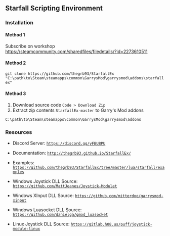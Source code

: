 Starfall Scripting Environment
----------
### Installation

#### Method 1

Subscribe on workshop
https://steamcommunity.com/sharedfiles/filedetails/?id=2273610511

#### Method 2

`git clone https://github.com/thegrb93/StarfallEx "C:\path\to\Steam\steamapps\common\GarrysMod\garrysmod\addons\starfallex"`

#### Method 3
1. Download source code `Code > Download Zip`
2. Extract zip contents `StarfallEx-master` to Garry's Mod addons

```
C:\path\to\Steam\steamapps\common\GarrysMod\garrysmod\addons
```

### Resources

- Discord Server: [`https://discord.gg/yFBU8PU`](https://discord.gg/yFBU8PU)
- Documentation: [`http://thegrb93.github.io/StarfallEx/`](http://thegrb93.github.io/StarfallEx/)
- Examples: [`https://github.com/thegrb93/StarfallEx/tree/master/lua/starfall/examples`](https://github.com/thegrb93/StarfallEx/tree/master/lua/starfall/examples)


- Windows Joystick DLL Source: [`https://github.com/MattJeanes/Joystick-Modulet`](https://github.com/MattJeanes/Joystick-Module)
- Windows XInput DLL Source: [`https://github.com/mitterdoo/garrysmod-xinput`](https://github.com/mitterdoo/garrysmod-xinput)
- Windows Luasocket DLL Source: [`https://github.com/danielga/gmod_luasocket`](https://github.com/danielga/gmod_luasocket)
- Linux Joystick DLL Source: [`https://gitlab.h08.us/puff/joystick-module-linux`](https://gitlab.h08.us/puff/joystick-module-linux)
